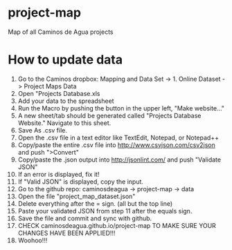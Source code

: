 # project-map
Map of all Caminos de Agua projects

# How to update data
1. Go to the Caminos dropbox: Mapping and Data Set -> 1. Online Dataset -> Project Maps Data 
2. Open "Projects Database.xls
3. Add your data to the spreadsheet
4. Run the Macro by pushing the button in the upper left, "Make website..."
5. A new sheet/tab should be generated called "Projects Database Website." Navigate to this sheet.
6. Save As .csv file.
7. Open the .csv file in a text editor like TextEdit, Notepad, or Notepad++
8. Copy/paste the entire .csv file into http://www.csvjson.com/csv2json and push ">Convert"
9. Copy/paste the .json output into http://jsonlint.com/ and push "Validate JSON"
10. If an error is displayed, fix it! 
11. If "Valid JSON" is displayed, copy the input.
12. Go to the github repo: caminosdeagua -> project-map -> data
13. Open the file "project_map_dataset.json"
14. Delete everything after the = sign. (all but the top line)
15. Paste your validated JSON from step 11 after the equals sign.
16. Save the file and commit and sync with github.
17. CHECK caminosdeagua.github.io/project-map TO MAKE SURE YOUR CHANGES HAVE BEEN APPLIED!!!
18. Woohoo!!!
